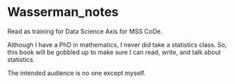 # Wasserman_notes 

Read as training for Data Science Axis for MSS CoDe. 

Although I have a PhD in mathematics, I never did take a statistics class. So, this book will be gobbled up to make sure I can read, write, and talk about statistics. 

The intended audience is no one except myself. 
